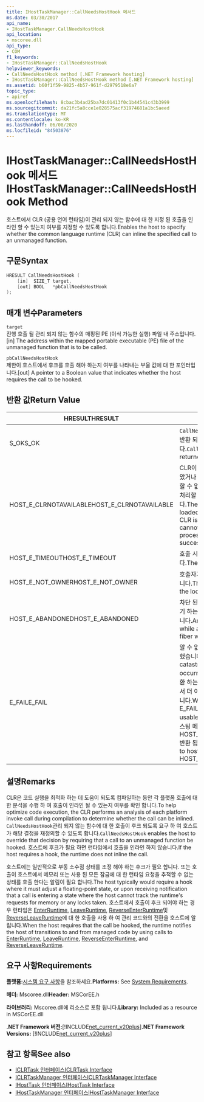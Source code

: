 ```yaml
---
title: IHostTaskManager::CallNeedsHostHook 메서드
ms.date: 03/30/2017
api_name:
- IHostTaskManager.CallNeedsHostHook
api_location:
- mscoree.dll
api_type:
- COM
f1_keywords:
- IHostTaskManager::CallNeedsHostHook
helpviewer_keywords:
- CallNeedsHostHook method [.NET Framework hosting]
- IHostTaskManager::CallNeedsHostHook method [.NET Framework hosting]
ms.assetid: b60f1f59-9825-4b57-961f-d2979518e6a7
topic_type:
- apiref
ms.openlocfilehash: 8cbac3b4ad25ba7dc01413f0c1b44541c43b3999
ms.sourcegitcommit: da21fc5a8cce1e028575acf31974681a1bc5aeed
ms.translationtype: MT
ms.contentlocale: ko-KR
ms.lasthandoff: 06/08/2020
ms.locfileid: "84503876"
---
```

# <a name="ihosttaskmanagercallneedshosthook-method"></a><span data-ttu-id="a1f06-102">IHostTaskManager::CallNeedsHostHook 메서드</span><span class="sxs-lookup"><span data-stu-id="a1f06-102">IHostTaskManager::CallNeedsHostHook Method</span></span>
<span data-ttu-id="a1f06-103">호스트에서 CLR (공용 언어 런타임)이 관리 되지 않는 함수에 대 한 지정 된 호출을 인라인 할 수 있는지 여부를 지정할 수 있도록 합니다.</span><span class="sxs-lookup"><span data-stu-id="a1f06-103">Enables the host to specify whether the common language runtime (CLR) can inline the specified call to an unmanaged function.</span></span>  
  
## <a name="syntax"></a><span data-ttu-id="a1f06-104">구문</span><span class="sxs-lookup"><span data-stu-id="a1f06-104">Syntax</span></span>  
  
```cpp  
HRESULT CallNeedsHostHook (  
    [in]  SIZE_T target,
    [out] BOOL   *pbCallNeedsHostHook  
);  
```  
  
## <a name="parameters"></a><span data-ttu-id="a1f06-105">매개 변수</span><span class="sxs-lookup"><span data-stu-id="a1f06-105">Parameters</span></span>  
 `target`  
 <span data-ttu-id="a1f06-106">진행 호출 될 관리 되지 않는 함수의 매핑된 PE (이식 가능한 실행) 파일 내 주소입니다.</span><span class="sxs-lookup"><span data-stu-id="a1f06-106">[in] The address within the mapped portable executable (PE) file of the unmanaged function that is to be called.</span></span>  
  
 `pbCallNeedsHostHook`  
 <span data-ttu-id="a1f06-107">제한이 호스트에서 후크를 호출 해야 하는지 여부를 나타내는 부울 값에 대 한 포인터입니다.</span><span class="sxs-lookup"><span data-stu-id="a1f06-107">[out] A pointer to a Boolean value that indicates whether the host requires the call to be hooked.</span></span>  
  
## <a name="return-value"></a><span data-ttu-id="a1f06-108">반환 값</span><span class="sxs-lookup"><span data-stu-id="a1f06-108">Return Value</span></span>  
  
|<span data-ttu-id="a1f06-109">HRESULT</span><span class="sxs-lookup"><span data-stu-id="a1f06-109">HRESULT</span></span>|<span data-ttu-id="a1f06-110">설명</span><span class="sxs-lookup"><span data-stu-id="a1f06-110">Description</span></span>|  
|-------------|-----------------|  
|<span data-ttu-id="a1f06-111">S_OK</span><span class="sxs-lookup"><span data-stu-id="a1f06-111">S_OK</span></span>|<span data-ttu-id="a1f06-112">`CallNeedsHostHook`성공적으로 반환 되었습니다.</span><span class="sxs-lookup"><span data-stu-id="a1f06-112">`CallNeedsHostHook` returned successfully.</span></span>|  
|<span data-ttu-id="a1f06-113">HOST_E_CLRNOTAVAILABLE</span><span class="sxs-lookup"><span data-stu-id="a1f06-113">HOST_E_CLRNOTAVAILABLE</span></span>|<span data-ttu-id="a1f06-114">CLR이 프로세스에 로드 되지 않았거나 CLR이 관리 코드를 실행할 수 없거나 호출을 성공적으로 처리할 수 없는 상태에 있습니다.</span><span class="sxs-lookup"><span data-stu-id="a1f06-114">The CLR has not been loaded into a process, or the CLR is in a state in which it cannot run managed code or process the call successfully.</span></span>|  
|<span data-ttu-id="a1f06-115">HOST_E_TIMEOUT</span><span class="sxs-lookup"><span data-stu-id="a1f06-115">HOST_E_TIMEOUT</span></span>|<span data-ttu-id="a1f06-116">호출 시간이 초과 되었습니다.</span><span class="sxs-lookup"><span data-stu-id="a1f06-116">The call timed out.</span></span>|  
|<span data-ttu-id="a1f06-117">HOST_E_NOT_OWNER</span><span class="sxs-lookup"><span data-stu-id="a1f06-117">HOST_E_NOT_OWNER</span></span>|<span data-ttu-id="a1f06-118">호출자가 잠금을 소유 하지 않습니다.</span><span class="sxs-lookup"><span data-stu-id="a1f06-118">The caller does not own the lock.</span></span>|  
|<span data-ttu-id="a1f06-119">HOST_E_ABANDONED</span><span class="sxs-lookup"><span data-stu-id="a1f06-119">HOST_E_ABANDONED</span></span>|<span data-ttu-id="a1f06-120">차단 된 스레드나 파이버에서 대기 하는 동안 이벤트를 취소 했습니다.</span><span class="sxs-lookup"><span data-stu-id="a1f06-120">An event was canceled while a blocked thread or fiber was waiting on it.</span></span>|  
|<span data-ttu-id="a1f06-121">E_FAIL</span><span class="sxs-lookup"><span data-stu-id="a1f06-121">E_FAIL</span></span>|<span data-ttu-id="a1f06-122">알 수 없는 치명적인 오류가 발생 했습니다.</span><span class="sxs-lookup"><span data-stu-id="a1f06-122">An unknown catastrophic failure has occurred.</span></span> <span data-ttu-id="a1f06-123">메서드가 E_FAIL 반환 하는 경우 해당 프로세스 내에서 더 이상 CLR을 사용할 수 없습니다.</span><span class="sxs-lookup"><span data-stu-id="a1f06-123">When a method returns E_FAIL, the CLR is no longer usable within the process.</span></span> <span data-ttu-id="a1f06-124">호스팅 메서드를 이후에 호출 하면 HOST_E_CLRNOTAVAILABLE 반환 됩니다.</span><span class="sxs-lookup"><span data-stu-id="a1f06-124">Subsequent calls to hosting methods return HOST_E_CLRNOTAVAILABLE.</span></span>|  
  
## <a name="remarks"></a><span data-ttu-id="a1f06-125">설명</span><span class="sxs-lookup"><span data-stu-id="a1f06-125">Remarks</span></span>  
 <span data-ttu-id="a1f06-126">CLR은 코드 실행을 최적화 하는 데 도움이 되도록 컴파일하는 동안 각 플랫폼 호출에 대 한 분석을 수행 하 여 호출이 인라인 될 수 있는지 여부를 확인 합니다.</span><span class="sxs-lookup"><span data-stu-id="a1f06-126">To help optimize code execution, the CLR performs an analysis of each platform invoke call during compilation to determine whether the call can be inlined.</span></span> <span data-ttu-id="a1f06-127">`CallNeedsHostHook`관리 되지 않는 함수에 대 한 호출이 후크 되도록 요구 하 여 호스트가 해당 결정을 재정의할 수 있도록 합니다.</span><span class="sxs-lookup"><span data-stu-id="a1f06-127">`CallNeedsHostHook` enables the host to override that decision by requiring that a call to an unmanaged function be hooked.</span></span> <span data-ttu-id="a1f06-128">호스트에 후크가 필요 하면 런타임에서 호출을 인라인 하지 않습니다.</span><span class="sxs-lookup"><span data-stu-id="a1f06-128">If the host requires a hook, the runtime does not inline the call.</span></span>  
  
 <span data-ttu-id="a1f06-129">호스트에는 일반적으로 부동 소수점 상태를 조정 해야 하는 후크가 필요 합니다. 또는 호출이 호스트에서 메모리 또는 사용 된 모든 잠금에 대 한 런타임 요청을 추적할 수 없는 상태를 호출 한다는 알림이 필요 합니다.</span><span class="sxs-lookup"><span data-stu-id="a1f06-129">The host typically would require a hook where it must adjust a floating-point state, or upon receiving notification that a call is entering a state where the host cannot track the runtime's requests for memory or any locks taken.</span></span> <span data-ttu-id="a1f06-130">호스트에서 호출이 후크 되어야 하는 경우 런타임은 [EnterRuntime](ihosttaskmanager-enterruntime-method.md), [LeaveRuntime](ihosttaskmanager-leaveruntime-method.md), [ReverseEnterRuntime](ihosttaskmanager-reverseenterruntime-method.md)및 [ReverseLeaveRuntime](ihosttaskmanager-reverseleaveruntime-method.md)에 대 한 호출을 사용 하 여 관리 코드와의 전환을 호스트에 알립니다.</span><span class="sxs-lookup"><span data-stu-id="a1f06-130">When the host requires that the call be hooked, the runtime notifies the host of transitions to and from managed code by using calls to [EnterRuntime](ihosttaskmanager-enterruntime-method.md), [LeaveRuntime](ihosttaskmanager-leaveruntime-method.md), [ReverseEnterRuntime](ihosttaskmanager-reverseenterruntime-method.md), and [ReverseLeaveRuntime](ihosttaskmanager-reverseleaveruntime-method.md).</span></span>  
  
## <a name="requirements"></a><span data-ttu-id="a1f06-131">요구 사항</span><span class="sxs-lookup"><span data-stu-id="a1f06-131">Requirements</span></span>  
 <span data-ttu-id="a1f06-132">**플랫폼:**[시스템 요구 사항](../../get-started/system-requirements.md)을 참조하세요.</span><span class="sxs-lookup"><span data-stu-id="a1f06-132">**Platforms:** See [System Requirements](../../get-started/system-requirements.md).</span></span>  
  
 <span data-ttu-id="a1f06-133">**헤더:** Mscoree.dll</span><span class="sxs-lookup"><span data-stu-id="a1f06-133">**Header:** MSCorEE.h</span></span>  
  
 <span data-ttu-id="a1f06-134">**라이브러리:** Mscoree.dll에 리소스로 포함 됩니다.</span><span class="sxs-lookup"><span data-stu-id="a1f06-134">**Library:** Included as a resource in MSCorEE.dll</span></span>  
  
 <span data-ttu-id="a1f06-135">**.NET Framework 버전:**[!INCLUDE[net_current_v20plus](../../../../includes/net-current-v20plus-md.md)]</span><span class="sxs-lookup"><span data-stu-id="a1f06-135">**.NET Framework Versions:** [!INCLUDE[net_current_v20plus](../../../../includes/net-current-v20plus-md.md)]</span></span>  
  
## <a name="see-also"></a><span data-ttu-id="a1f06-136">참고 항목</span><span class="sxs-lookup"><span data-stu-id="a1f06-136">See also</span></span>

- [<span data-ttu-id="a1f06-137">ICLRTask 인터페이스</span><span class="sxs-lookup"><span data-stu-id="a1f06-137">ICLRTask Interface</span></span>](iclrtask-interface.md)
- [<span data-ttu-id="a1f06-138">ICLRTaskManager 인터페이스</span><span class="sxs-lookup"><span data-stu-id="a1f06-138">ICLRTaskManager Interface</span></span>](iclrtaskmanager-interface.md)
- [<span data-ttu-id="a1f06-139">IHostTask 인터페이스</span><span class="sxs-lookup"><span data-stu-id="a1f06-139">IHostTask Interface</span></span>](ihosttask-interface.md)
- [<span data-ttu-id="a1f06-140">IHostTaskManager 인터페이스</span><span class="sxs-lookup"><span data-stu-id="a1f06-140">IHostTaskManager Interface</span></span>](ihosttaskmanager-interface.md)
